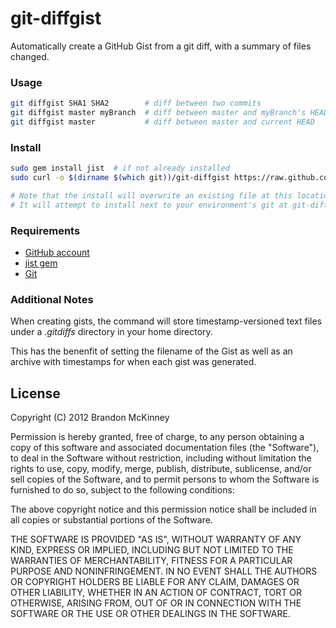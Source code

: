 git-diffgist
============

Automatically create a GitHub Gist from a git diff, with a summary of files changed.

### Usage ###
```bash
git diffgist SHA1 SHA2        # diff between two commits
git diffgist master myBranch  # diff between master and myBranch's HEAD
git diffgist master           # diff between master and current HEAD
```

### Install ###
```bash
sudo gem install jist  # if not already installed
sudo curl -o $(dirname $(which git))/git-diffgist https://raw.github.com/pagefold/git-diffgist/master/git-diffgist && sudo chmod 755 $(dirname $(which git))/git-diffgist

# Note that the install will overwrite an existing file at this location.
# It will attempt to install next to your environment's git at git-diffgist.
```

### Requirements ###
* [GitHub account](http://github.com)
* [jist gem](https://github.com/ConradIrwin/jist)
* [Git](http://git-scm.com/)


### Additional Notes ###
When creating gists, the command will store timestamp-versioned text files under a _.gitdiffs_ directory in your home directory.

This has the benenfit of setting the filename of the Gist as well as an archive with timestamps for when each gist was generated.


## License ##
Copyright (C) 2012 Brandon McKinney

Permission is hereby granted, free of charge, to any person obtaining a copy of this software and associated documentation files (the "Software"), to deal in the Software without restriction, including without limitation the rights to use, copy, modify, merge, publish, distribute, sublicense, and/or sell copies of the Software, and to permit persons to whom the Software is furnished to do so, subject to the following conditions:

The above copyright notice and this permission notice shall be included in all copies or substantial portions of the Software.

THE SOFTWARE IS PROVIDED "AS IS", WITHOUT WARRANTY OF ANY KIND, EXPRESS OR IMPLIED, INCLUDING BUT NOT LIMITED TO THE WARRANTIES OF MERCHANTABILITY, FITNESS FOR A PARTICULAR PURPOSE AND NONINFRINGEMENT. IN NO EVENT SHALL THE AUTHORS OR COPYRIGHT HOLDERS BE LIABLE FOR ANY CLAIM, DAMAGES OR OTHER LIABILITY, WHETHER IN AN ACTION OF CONTRACT, TORT OR OTHERWISE, ARISING FROM, OUT OF OR IN CONNECTION WITH THE SOFTWARE OR THE USE OR OTHER DEALINGS IN THE SOFTWARE.
